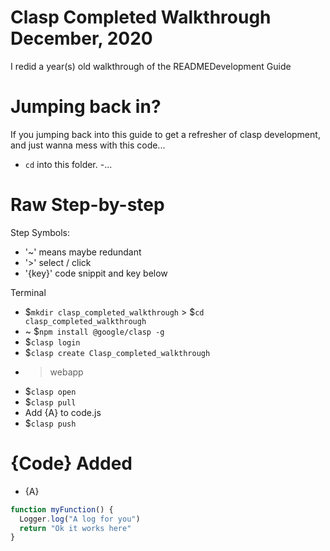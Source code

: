 # Clasp Completed Walkthrough December, 2020
I redid a year(s) old walkthrough of the READMEDevelopment Guide

# Jumping back in?
If you jumping back into this guide to get a refresher of clasp development, and just wanna mess with this code...
- `cd` into this folder.
-...

# Raw Step-by-step
Step Symbols:
- '~' means maybe redundant
- '>' select / click
- '{key}' code snippit and key below

Terminal
- $`mkdir clasp_completed_walkthrough` > $`cd clasp_completed_walkthrough`
- ~ $`npm install @google/clasp -g`
- $`clasp login`
- $`clasp create Clasp_completed_walkthrough`
- > webapp
- $`clasp open`
- $`clasp pull`
- Add {A} to code.js
- $`clasp push`


# {Code} Added
- {A}
```javascript
function myFunction() {
  Logger.log("A log for you")
  return "Ok it works here"
}
```
